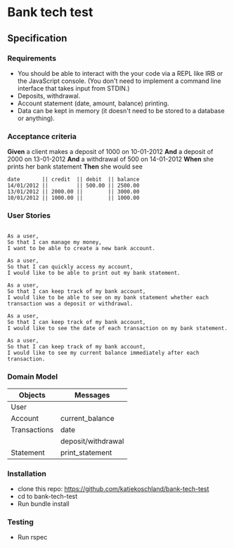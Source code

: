 # Bank tech test

## Specification

### Requirements

* You should be able to interact with the your code via a REPL like IRB or the JavaScript console.  (You don't need to implement a command line interface that takes input from STDIN.)
* Deposits, withdrawal.
* Account statement (date, amount, balance) printing.
* Data can be kept in memory (it doesn't need to be stored to a database or anything).

### Acceptance criteria

**Given** a client makes a deposit of 1000 on 10-01-2012
**And** a deposit of 2000 on 13-01-2012
**And** a withdrawal of 500 on 14-01-2012
**When** she prints her bank statement
**Then** she would see

```
date       || credit  || debit  || balance
14/01/2012 ||         || 500.00 || 2500.00
13/01/2012 || 2000.00 ||        || 3000.00
10/01/2012 || 1000.00 ||        || 1000.00
```

### User Stories
```

As a user,
So that I can manage my money,
I want to be able to create a new bank account.

As a user,
So that I can quickly access my account,
I would like to be able to print out my bank statement.

As a user,
So that I can keep track of my bank account,
I would like to be able to see on my bank statement whether each transaction was a deposit or withdrawal.

As a user,
So that I can keep track of my bank account,
I would like to see the date of each transaction on my bank statement.

As a user,
So that I can keep track of my bank account,
I would like to see my current balance immediately after each transaction.

```

### Domain Model

| Objects       | Messages          |
| ------------- | --------------    |
| User          |                   |
| Account       | current_balance   |
| Transactions  | date              |
|               | deposit/withdrawal|
| Statement     | print_statement   |

### Installation


* clone this repo: https://github.com/katiekoschland/bank-tech-test
* cd to bank-tech-test
* Run bundle install

### Testing

* Run rspec
